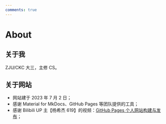 ```yaml
---
comments: true
---
```


# About

## 关于我

ZJU/CKC 大三，主修 CS。

## 关于网站

- 网站建于 2023 年 7 月 2 日；
- 感谢 Material for MkDocs、GitHub Pages 等团队提供的工具；
- 感谢 Bilibili UP 主【杨希杰 619】的视频：[GitHub Pages 个人网站构建与发布](https://www.bilibili.com/video/BV1hL4y1w72r)；